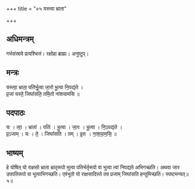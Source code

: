 +++
title = "०५ यस्त्वा भ्राता"

+++
## अधिमन्त्रम्
गर्भसंस्रावे प्रायश्चित्तं। रक्षोहा ब्राह्मः। अनुष्टुप्।

## मन्त्रः
यस्त्वा॒ भ्राता॒ पति॑र्भू॒त्वा जा॒रो भू॒त्वा नि॒पद्य॑ते ।  
प्र॒जां यस्ते॒ जिघां॑सति॒ तमि॒तो ना॑शयामसि ॥

## पदपाठः
यः । त्वा॒ । भ्राता॑ । पतिः॑ । भू॒त्वा । जा॒रः । भू॒त्वा । नि॒ऽपद्य॑ते ।  
प्र॒ऽजाम् । यः । ते॒ । जिघां॑सति । तम् । इ॒तः । ना॒श॒या॒म॒सि॒ ॥

## भाष्यम्
हे योषित् यो राक्षसो भ्राता भ्रातृरूपो भुत्वा पतिर्भर्तृरूपो वा भुत्वा त्वां निपद्यते अभिगच्छति। अथवा जार उपपतिरूपो वा भूत्वाभिगच्छति। एवंभूतो यो राक्षसादिस्ते तव प्रजाम् जिघांसति हन्तुमिच्छति। स्पष्टमन्यत्॥५॥